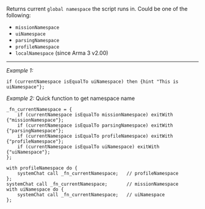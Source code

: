 Returns current `global namespace` the script runs in. Could be one of the following:
* `missionNamespace`
* `uiNamespace`
* `parsingNamespace`
* `profileNamespace`
* `localNamespace` (since Arma 3 v2.00)


---
*Example 1:*
```sqf
if (currentNamespace isEqualTo uiNamespace) then {hint "This is uiNamespace"};
```

*Example 2:*
Quick function to get namespace name
```sqf
_fn_currentNamespace = {
	if (currentNamespace isEqualTo missionNamespace) exitWith {"missionNamespace"};
	if (currentNamespace isEqualTo parsingNamespace) exitWith {"parsingNamespace"};
	if (currentNamespace isEqualTo profileNamespace) exitWith {"profileNamespace"};
	if (currentNamespace isEqualTo uiNamespace) exitWith {"uiNamespace"};
};

with profileNamespace do {
	systemChat call _fn_currentNamespace;	// profileNamespace
};
systemChat call _fn_currentNamespace;		// missionNamespace
with uiNamespace do {
	systemChat call _fn_currentNamespace;	// uiNamespace
};
```